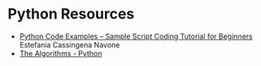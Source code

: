 # Python Resources

- [Python Code Examples – Sample Script Coding Tutorial for Beginners](https://www.freecodecamp.org/news/python-code-examples-sample-script-coding-tutorial-for-beginners/) Estefania Cassingena Navone 
- [The Algorithms - Python](https://github.com/TheAlgorithms/Python)
